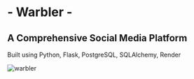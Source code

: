 # - Warbler -
##  A Comprehensive Social Media Platform

Built using Python, Flask, PostgreSQL, SQLAlchemy, Render

![warbler](https://github.com/CodingHobo/flask-warbler/assets/111654143/ae97ddbb-0d84-455d-abe2-67ee07656213)
